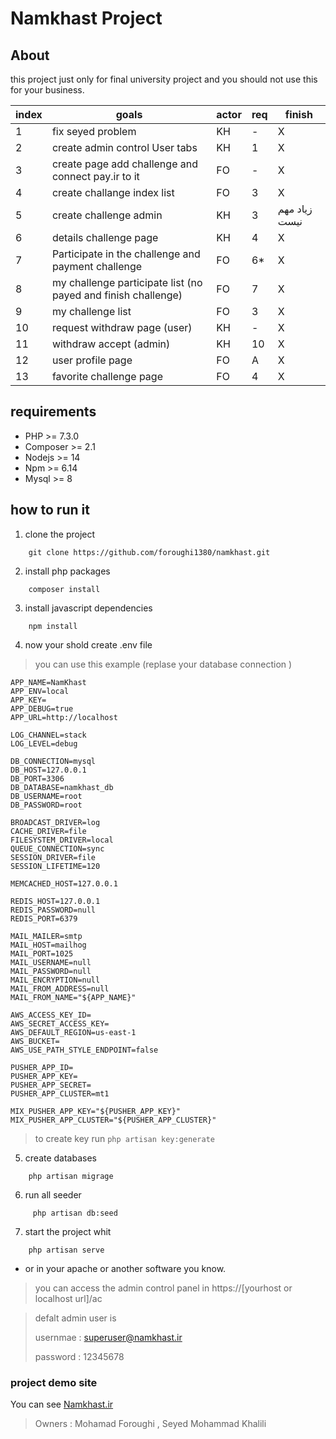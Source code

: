 # Namkhast Project
## About
this project just only for final university project and you should not use this for your business.

index |goals | actor | req | finish | 
|----|------|-------|--------|-----|
|1| fix seyed problem  |  KH  | - | X |
|2| create admin control User tabs | KH | 1 | X |
|3| create page add challenge and connect pay.ir to it | FO | - | X
|4| create challange index list | FO | 3 | X
|5| create challenge admin | KH | 3 | زیاد مهم نیست 
|6| details challenge page | KH | 4 | X |
|7| Participate in the challenge and payment challenge | FO | 6* | X
|8| my challenge participate list (no payed and finish challenge)| FO | 7 |X 
|9|my challenge list | FO | 3 | X
|10|request withdraw page (user) | KH | - | X |
|11|withdraw accept (admin) | KH | 10 | X |
|12|user profile page | FO | A |  X
|13|favorite challenge page | FO| 4| X

## requirements
- PHP >= 7.3.0
- Composer >= 2.1
- Nodejs >= 14
- Npm >= 6.14
- Mysql >= 8

## how to run it
1. clone the project 
```
    git clone https://github.com/foroughi1380/namkhast.git
```
2. install php packages
```
    composer install
```
3. install javascript dependencies
```
    npm install
```
4. now your shold create .env file
>you can use this example (replase your database connection )
```
APP_NAME=NamKhast
APP_ENV=local
APP_KEY=
APP_DEBUG=true
APP_URL=http://localhost

LOG_CHANNEL=stack
LOG_LEVEL=debug

DB_CONNECTION=mysql
DB_HOST=127.0.0.1
DB_PORT=3306
DB_DATABASE=namkhast_db
DB_USERNAME=root
DB_PASSWORD=root

BROADCAST_DRIVER=log
CACHE_DRIVER=file
FILESYSTEM_DRIVER=local
QUEUE_CONNECTION=sync
SESSION_DRIVER=file
SESSION_LIFETIME=120

MEMCACHED_HOST=127.0.0.1

REDIS_HOST=127.0.0.1
REDIS_PASSWORD=null
REDIS_PORT=6379

MAIL_MAILER=smtp
MAIL_HOST=mailhog
MAIL_PORT=1025
MAIL_USERNAME=null
MAIL_PASSWORD=null
MAIL_ENCRYPTION=null
MAIL_FROM_ADDRESS=null
MAIL_FROM_NAME="${APP_NAME}"

AWS_ACCESS_KEY_ID=
AWS_SECRET_ACCESS_KEY=
AWS_DEFAULT_REGION=us-east-1
AWS_BUCKET=
AWS_USE_PATH_STYLE_ENDPOINT=false

PUSHER_APP_ID=
PUSHER_APP_KEY=
PUSHER_APP_SECRET=
PUSHER_APP_CLUSTER=mt1

MIX_PUSHER_APP_KEY="${PUSHER_APP_KEY}"
MIX_PUSHER_APP_CLUSTER="${PUSHER_APP_CLUSTER}"
```
>to create key run `php artisan key:generate`
5. create databases
```
    php artisan migrage
```
6. run all seeder
```
     php artisan db:seed
```

7. start the project whit
```
    php artisan serve
```
- or in your apache or another software you know.
> you can access the admin control panel in https://[yourhost or localhost url]/ac


> defalt admin user is 
>
> usernmae : superuser@namkhast.ir
> 
> password : 12345678

### project demo site
You can see [Namkhast.ir](https://namkhast.ir)

>Owners : Mohamad Foroughi , Seyed Mohammad Khalili
